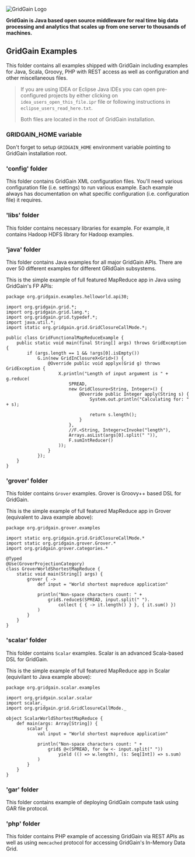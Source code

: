 ![GridGain Logo](http://www.gridgain.com/images/logo/logo_mid.png "GridGain Logo")

**GridGain is Java based open source middleware for real time big data processing and analytics that scales up from one server to thousands of machines.**

## GridGain Examples
This folder contains all examples shipped with GridGain including examples for Java, Scala, Groovy, PHP with REST access as well as configuration and other miscellaneous files.

> If you are using IDEA or Eclipse Java IDEs you can open pre-configured projects by either clicking on `idea_users_open_this_file.ipr` file or following instructions in `eclipse_users_read_here.txt`. 
> 
>
> Both files are located in the root of GridGain installation.

### GRIDGAIN_HOME variable
Don't forget to setup `GRIDGAIN_HOME` environment variable pointing to GridGain installation root. 

### 'config' folder
This folder contains GridGain XML configuration files. You'll need various configuration file (i.e. settings) to run various example. Each example always has documentation on what specific configuration (i.e. configuration file) it requires.

### 'libs' folder
This folder contains necessary libraries for example. For example, it contains Hadoop HDFS library for Hadoop examples.

### 'java' folder
This folder contains Java examples for all major GridGain APIs. There are over 50 different examples for different GRidGain subsystems.

This is the simple example of full featured MapReduce app in Java using GridGain's FP APIs:

    package org.gridgain.examples.helloworld.api30;

    import org.gridgain.grid.*;
    import org.gridgain.grid.lang.*;
    import org.gridgain.grid.typedef.*;
    import java.util.*;
    import static org.gridgain.grid.GridClosureCallMode.*;

    public class GridFunctionalMapReduceExample {
        public static void main(final String[] args) throws GridException {
            if (args.length == 1 && !args[0].isEmpty())
                G.in(new GridInClosureX<Grid>() {
                    @Override public void applyx(Grid g) throws GridException {
                        X.println("Length of input argument is " + g.reduce(
                            SPREAD,
                            new GridClosure<String, Integer>() {
                                @Override public Integer apply(String s) {
                                    System.out.println("Calculating for: " + s);

                                    return s.length();
                                }
                            },
                            //F.<String, Integer>cInvoke("length"),
                            Arrays.asList(args[0].split(" ")),
                            F.sumIntReducer()
                        ));
                    }
                });
        }
    }


### 'grover' folder
This folder contains `Grover` examples. Grover is Groovy++ based DSL for GridGain.

This is the simple example of full featured MapReduce app in Grover (equivalent to Java example above):

    package org.gridgain.grover.examples

    import static org.gridgain.grid.GridClosureCallMode.*
    import static org.gridgain.grover.Grover.*
    import org.gridgain.grover.categories.*

    @Typed
    @Use(GroverProjectionCategory)
    class GroverWorldShortestMapReduce {
        static void main(String[] args) {
            grover { ->
                def input = "World shortest mapreduce application"

                println("Non-space characters count: " +
                    grid$.reduce$(SPREAD, input.split(" ").
                    	collect { { -> it.length() } }, { it.sum() })
                )
            }
        }
    }


### 'scalar' folder
This folder contains `Scalar` examples. Scalar is an advanced Scala-based DSL for GridGain.

This is the simple example of full featured MapReduce app in Scalar (equivilant to Java example above):
 
    package org.gridgain.scalar.examples
	
    import org.gridgain.scalar.scalar
    import scalar._
    import org.gridgain.grid.GridClosureCallMode._
    
    object ScalarWorldShortestMapReduce {
        def main(args: Array[String]) {
            scalar {
                val input = "World shortest mapreduce application"
    
                println("Non-space characters count: " +
                    grid$ @<(SPREAD, for (w <- input.split(" ")) 
                        yield (() => w.length), (s: Seq[Int]) => s.sum)
                )
            }
        }    
    }
	

### 'gar' folder
This folder contains example of deploying GridGain compute task using GAR file protocol.

### 'php' folder
This folder contains PHP example of accessing GridGain via REST APIs as well as using `memcached` protocol for accessing GridGain's In-Memory Data Grid.



